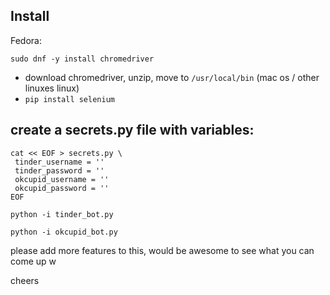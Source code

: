 ## Install
Fedora:
```
sudo dnf -y install chromedriver
```

 - download chromedriver, unzip, move to `/usr/local/bin` (mac os / other linuxes linux)
 - `pip install selenium`


## create a secrets.py file with variables:
```
cat << EOF > secrets.py \
 tinder_username = ''
 tinder_password = ''
 okcupid_username = ''
 okcupid_password = ''
EOF
```

```
python -i tinder_bot.py

python -i okcupid_bot.py

```

please add more features to this, would be awesome to see what you can come up w

cheers
